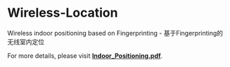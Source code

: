 # Wireless-Location
Wireless indoor positioning based on Fingerprinting - 基于Fingerprinting的无线室内定位

For more details, please visit [**Indoor_Positioning.pdf**](https://github.com/CAVINNN/Wireless-Location/blob/master/Indoor_Positioning.pdf).

